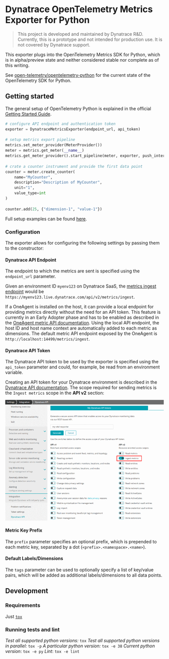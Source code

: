 # Dynatrace OpenTelemetry Metrics Exporter for Python

> This project is developed and maintained by Dynatrace R&D.
Currently, this is a prototype and not intended for production use.
It is not covered by Dynatrace support.

This exporter plugs into the OpenTelemetry Metrics SDK for Python, which is in alpha/preview state and neither considered stable nor complete as of this writing.

See [open-telemetry/opentelemetry-python](https://github.com/open-telemetry/opentelemetry-python) for the current state of the OpenTelemetry SDK for Python.

## Getting started

The general setup of OpenTelemetry Python is explained in the official [Getting Started Guide](https://opentelemetry-python.readthedocs.io/en/stable/getting-started.html).

```python
# configure API endpoint and authentication token
exporter = DynatraceMetricsExporter(endpoint_url, api_token)

# setup metrics export pipeline
metrics.set_meter_provider(MeterProvider())
meter = metrics.get_meter(__name__)
metrics.get_meter_provider().start_pipeline(meter, exporter, push_interval_sec)

# crate a counter instrument and provide the first data point
counter = meter.create_counter(
    name="MyCounter",
    description="Description of MyCounter",
    unit="1",
    value_type=int
)

counter.add(25, {"dimension-1", "value-1"})
```

Full setup examples can be found [here](example/).

### Configuration

The exporter allows for configuring the following settings by passing them to the constructor:

#### Dynatrace API Endpoint

The endpoint to which the metrics are sent is specified using the `endpoint_url` parameter.

Given an environment ID `myenv123` on Dynatrace SaaS, the [metrics ingest endpoint](https://www.dynatrace.com/support/help/dynatrace-api/environment-api/metric-v2/post-ingest-metrics/) would be `https://myenv123.live.dynatrace.com/api/v2/metrics/ingest`.

If a OneAgent is installed on the host, it can provide a local endpoint for providing metrics directly without the need for an API token.
This feature is currently in an Early Adopter phase and has to be enabled as described in the [OneAgent metric API documentation](https://www.dynatrace.com/support/help/how-to-use-dynatrace/metrics/metric-ingestion/ingestion-methods/local-api/).
Using the local API endpoint, the host ID and host name context are automatically added to each metric as dimensions.
The default metric API endpoint exposed by the OneAgent is `http://localhost:14499/metrics/ingest`.

#### Dynatrace API Token

The Dynatrace API token to be used by the exporter is specified using the `api_token` parameter and could, for example, be read from an environment variable.

Creating an API token for your Dynatrace environment is described in the [Dynatrace API documentation](https://www.dynatrace.com/support/help/dynatrace-api/basics/dynatrace-api-authentication/).
The scope required for sending metrics is the `Ingest metrics` scope in the **API v2** section:

![API token creation](https://raw.githubusercontent.com/dynatrace-oss/opentelemetry-metric-python/main/docs/img/api_token.png)

#### Metric Key Prefix

The `prefix` parameter specifies an optional prefix, which is prepended to each metric key, separated by a dot (`<prefix>.<namespace>.<name>`).

#### Default Labels/Dimensions

The `tags` parameter can be used to optionally specify a list of key/value pairs, which will be added as additional labels/dimensions to all data points.

## Development

### Requirements

Just [`tox`](https://pypi.org/project/tox/)

### Running tests and lint

*Test all supported python versions:* `tox`
*Test all supported python versions in parallel:* `tox -p`
*A particular python version:* `tox -e 38`
*Current python version*: `tox -e py`
*Lint*: `tox -e lint`
